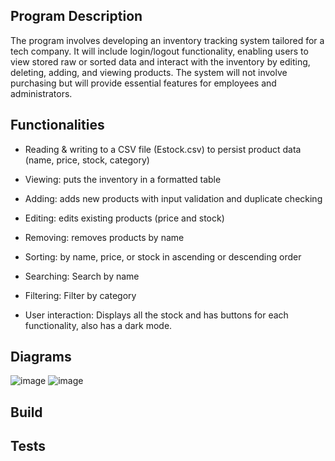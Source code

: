 ## Program Description
The program involves developing an inventory tracking system tailored for a tech company. It will include login/logout functionality, enabling users to view stored raw or sorted data and interact with the inventory by editing, deleting, adding, and viewing products. The system will not involve purchasing but will provide essential features for employees and administrators.

## Functionalities
* Reading & writing to a CSV file (Estock.csv) to persist product data (name, price, stock, category)

* Viewing: puts the inventory in a formatted table

* Adding: adds new products with input validation and duplicate checking

* Editing: edits existing products (price and stock)

* Removing: removes products by name

* Sorting: by name, price, or stock in ascending or descending order

* Searching: Search by name

* Filtering: Filter by category

* User interaction: Displays all the stock and has buttons for each functionality, also has a dark mode.

## Diagrams
![image](https://github.com/user-attachments/assets/793eb187-e0ff-4967-932e-bba2a9272a19)
![image](https://github.com/user-attachments/assets/9b2c41d0-d176-418d-b79c-676a48bf5ba2)



## Build

## Tests

